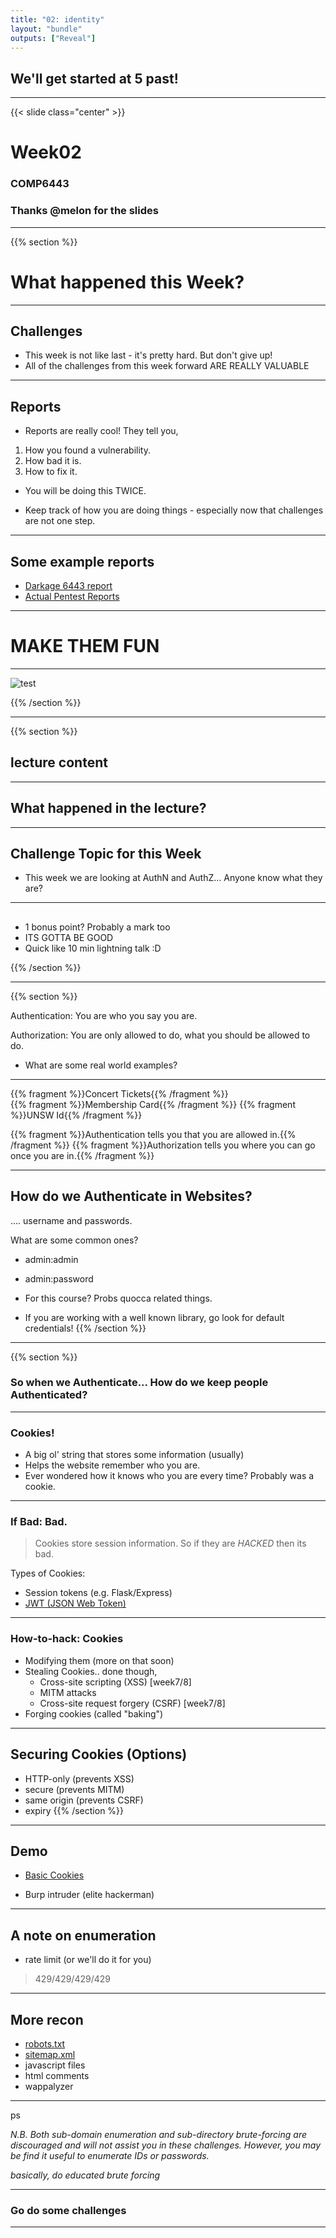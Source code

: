 ```yaml
---
title: "02: identity"
layout: "bundle"
outputs: ["Reveal"]
---
```


## We'll get started at 5 past!

---

{{< slide class="center" >}}
# Week02
### COMP6443
### Thanks @melon for the slides


---
{{% section %}}
# What happened this Week?
---

## Challenges
* This week is not like last - it's pretty hard. But don't give up!
* All of the challenges from this week forward ARE REALLY VALUABLE

---

## Reports
* Reports are really cool! They tell you,
1. How you found a vulnerability.
2. How bad it is.
3. How to fix it.
* You will be doing this TWICE. 

* Keep track of how you are doing things - especially now that challenges are not one step.

---

## Some example reports
* [Darkage 6443 report](https://docs.google.com/document/d/1s12Off74DZ8RcELdqdeZSxJTMkbN6l4MHtolwTUrnrU/edit)
* [Actual Pentest Reports](https://github.com/juliocesarfort/public-pentesting-reports)

--- 

# MAKE THEM FUN

--- 

![test](/assets/img/week02/example_meme.png)

{{% /section %}}

---

{{% section %}}

## lecture content

--- 

## What happened in the lecture?

---

## Challenge Topic for this Week
* This week we are looking at AuthN and AuthZ... Anyone know what they are?

---

## <script>alert(presentations)</script> 
* 1 bonus point? Probably a mark too
* ITS GOTTA BE GOOD
* Quick like 10 min lightning talk :D 


{{% /section %}}

---
{{% section %}}

Authentication: You are who you say you are.

Authorization: You are only allowed to do, what you should be allowed to do.

* What are some real world examples?


---

{{% fragment %}}Concert Tickets{{% /fragment %}}    
{{% fragment %}}Membership Card{{% /fragment %}}
{{% fragment %}}UNSW Id{{% /fragment %}}

{{% fragment %}}Authentication tells you that you are allowed in.{{% /fragment %}}
{{% fragment %}}Authorization tells you where you can go once you are in.{{% /fragment %}}

---

## How do we Authenticate in Websites?

.... username and passwords.

What are some common ones? 

* admin:admin
* admin:password
* For this course? Probs quocca related things.

* If you are working with a well known library, go look for default credentials!
{{% /section %}}

---
{{% section %}}

### So when we Authenticate... How do we keep people Authenticated?

---
### Cookies!

* A big ol' string that stores some information (usually)
* Helps the website remember who you are. 
* Ever wondered how it knows who you are every time? Probably was a cookie.

---

### If Bad: Bad.
> Cookies store session information. So if they are *HACKED* then its bad.

Types of Cookies: 
* Session tokens (e.g. Flask/Express)
* [JWT (JSON Web Token)](https://jwt.io)

---

### How-to-hack: Cookies
* Modifying them (more on that soon)
* Stealing Cookies.. done though,
    * Cross-site scripting (XSS) [week7/8]
    * MITM attacks
    * Cross-site request forgery (CSRF) [week7/8]
* Forging cookies (called "baking")

---

## Securing Cookies (Options)
* HTTP-only (prevents XSS)
* secure (prevents MITM)
* same origin (prevents CSRF)
* expiry
{{% /section %}}

---

## Demo
* [Basic Cookies](http://mercury.picoctf.net:17781)

* Burp intruder (elite hackerman)

---

## A note on enumeration


* rate limit (or we'll do it for you)
> 429/429/429/429

---

## More recon
* [robots.txt](https://www.google.com/robots.txt)
* [sitemap.xml](https://www.google.com/sitemap.xml)
* javascript files
* html comments
* wappalyzer

---

ps

*N.B. Both sub-domain enumeration and sub-directory brute-forcing are discouraged and will not assist you in these challenges. However, you may be find it useful to enumerate IDs or passwords.*

*basically, do educated brute forcing*


---

### Go do some challenges

---

